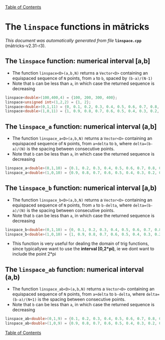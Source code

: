 
[Table of Contents](README.md)


# The `linspace` functions in mātricks
_This document was automatically generated from file_ **`linspace.cpp`** (mātricks-v2.31-r3).

## The `linspace` function: numerical interval [a,b]
* The function `linspace<D>(a,b,N)` returns a `Vector<D>` containing an equispaced sequence of `N` points, from `a` to `b`, spaced by `(b-a)/(N-1)`
* Note that `b` can be less than `a`, in which case the returned sequence is decreasing
```C++
linspace<double>(100,400,4) = {100, 200, 300, 400}; 
linspace<unsigned int>(1,2,2) = {1, 2}; 
linspace<double>(0,1,11) = {0, 0.1, 0.2, 0.3, 0.4, 0.5, 0.6, 0.7, 0.8, 0.9, 1}; 
linspace<double>(1,0,11) = {1, 0.9, 0.8, 0.7, 0.6, 0.5, 0.4, 0.3, 0.2, 0.1, 0}; 
```
## The `linspace_a` function: numerical interval (a,b]
* The function `linspace_a<D>(a,b,N)` returns a `Vector<D>` containing an equispaced sequence of `N` points, from `a+delta` to `b`, where `delta=(b-a)/(N)` is the spacing between consecutive points.
* Note that `b` can be less than `a`, in which case the returned sequence is decreasing
```C++
linspace_a<double>(0,1,10) = {0.1, 0.2, 0.3, 0.4, 0.5, 0.6, 0.7, 0.8, 0.9, 1}; 
linspace_a<double>(1,0,10) = {0.9, 0.8, 0.7, 0.6, 0.5, 0.4, 0.3, 0.2, 0.1, 0}; 
```
## The `linspace_b` function: numerical interval [a,b)
* The function `linspace_b<D>(a,b,N)` returns a `Vector<D>` containing an equispaced sequence of `N` points, from `a` to `b-delta`, where `delta=(b-a)/(N)` is the spacing between consecutive points.
* Note that `b` can be less than `a`, in which case the returned sequence is decreasing
```C++
linspace_b<double>(0,1,10) = {0, 0.1, 0.2, 0.3, 0.4, 0.5, 0.6, 0.7, 0.8, 0.9}; 
linspace_b<double>(1,0,10) = {1, 0.9, 0.8, 0.7, 0.6, 0.5, 0.4, 0.3, 0.2, 0.1}; 
```
* This function is very useful for dealing the domain of trig functions, since typicallywe want to use the **interval [0,2*pi)**, ie we dont want to include the point 2*pi
## The `linspace_ab` function: numerical interval (a,b)
* The function `linspace_ab<D>(a,b,N)` returns a `Vector<D>` containing an equispaced sequence of `N` points, from `a+delta` to `b-delta`, where `delta=(b-a)/(N+1)` is the spacing between consecutive points.
* Note that `b` can be less than `a`, in which case the returned sequence is decreasing
```C++
linspace_ab<double>(0,1,9) = {0.1, 0.2, 0.3, 0.4, 0.5, 0.6, 0.7, 0.8, 0.9}; 
linspace_ab<double>(1,0,9) = {0.9, 0.8, 0.7, 0.6, 0.5, 0.4, 0.3, 0.2, 0.1}; 
```

[Table of Contents](README.md)
